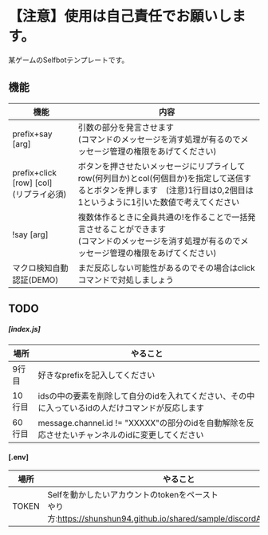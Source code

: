 # 【注意】使用は自己責任でお願いします。
某ゲームのSelfbotテンプレートです。

## 機能
|機能|内容|
|----|----|
|prefix+say [arg]|引数の部分を発言させます<br>(コマンドのメッセージを消す処理が有るのでメッセージ管理の権限をあげてください)|
|prefix+click [row] [col]<br>(リプライ必須)|ボタンを押させたいメッセージにリプライしてrow(何列目か)とcol(何個目か)を指定して送信するとボタンを押します　(注意)1行目は0,2個目は1というように1引いた数値で考えてください|
|!say [arg]|複数体作るときに全員共通の!を作ることで一括発言させることができます<br>(コマンドのメッセージを消す処理が有るのでメッセージ管理の権限をあげてください)|
|マクロ検知自動認証(DEMO)|まだ反応しない可能性があるのでその場合はclickコマンドで対処しましょう|

## TODO
##### [index.js]
|場所|やること|
|----|----|
|9行目|好きなprefixを記入してください|
|10行目|idsの中の要素を削除して自分のidを入れてください、その中に入っているidの人だけコマンドが反応します|
|60行目|message.channel.id != "XXXXX"の部分のidを自動解除を反応させたいチャンネルのidに変更してください|

#### [.env]
|場所|やること|
|----|----|
|TOKEN|Selfを動かしたいアカウントのtokenをペースト<br>やり方:https://shunshun94.github.io/shared/sample/discordAccountToken|
